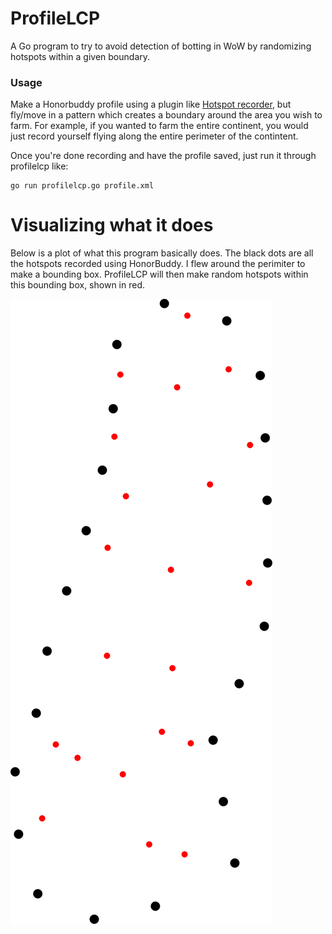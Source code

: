 ProfileLCP
==========

A Go program to try to avoid detection of botting in WoW by randomizing hotspots within a given boundary.

### Usage

Make a Honorbuddy profile using a plugin like [Hotspot recorder](http://www.thebuddyforum.com/honorbuddy-forum/plugins/uncataloged/91150-hotspot-recorder-profile-creator-honorbuddy.html), but fly/move in a pattern which creates a boundary around the area you wish to farm. For example, if you wanted to farm the entire continent, you would just record yourself flying along the entire perimeter of the contintent.

Once you're done recording and have the profile saved, just run it through profilelcp like:

    go run profilelcp.go profile.xml

Visualizing what it does
========================

Below is a plot of what this program basically does. The black dots are all the hotspots recorded using HonorBuddy. I flew around the perimiter to make a bounding box. ProfileLCP will then make random hotspots within this bounding box, shown in red.

![ProfileLCP Plot](https://raw.githubusercontent.com/kdar/profilelcp/master/sample/output.png)